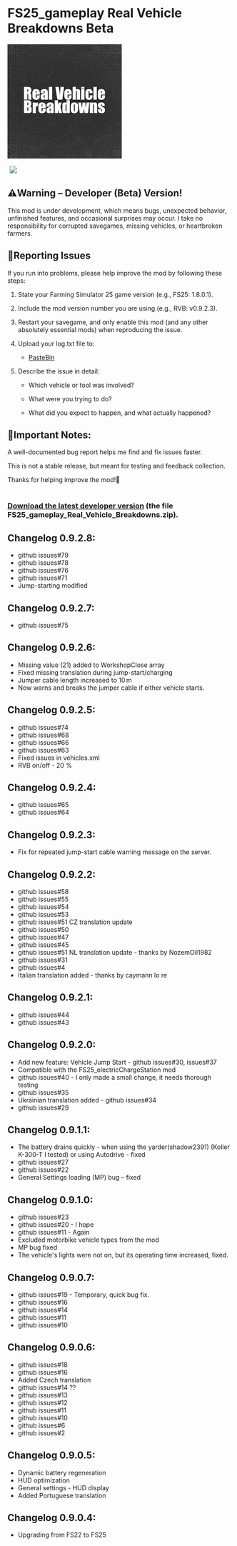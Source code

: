 # FS25_gameplay Real Vehicle Breakdowns Beta

![image](https://github.com/MathiasHun/FS25_Real_Vehicle_Breakdowns_Beta/blob/main/icon_vehicleBreakdown256.png)

<div style="display: inline-flex; align-items: center;">
  <a href="https://www.youtube.com/watch?v=nu9aUVNbP1o" target="_blank" style="display: inline-block;">
    <img src="https://upload.wikimedia.org/wikipedia/commons/b/b8/YouTube_play_button_icon_%282013%E2%80%932017%29.svg" 
         style="width: 100px; height: auto; margin-left: 5px;">
  </a>
</div>
</br>

## ⚠️Warning – Developer (Beta) Version!

This mod is under development, which means bugs, unexpected behavior, unfinished features, and occasional surprises may occur.
I take no responsibility for corrupted savegames, missing vehicles, or heartbroken farmers.

## 🐞Reporting Issues

If you run into problems, please help improve the mod by following these steps:

1. State your Farming Simulator 25 game version (e.g., FS25: 1.8.0.1).

2. Include the mod version number you are using (e.g., RVB: v0.9.2.3).

3. Restart your savegame, and only enable this mod (and any other absolutely essential mods) when reproducing the issue.

4. Upload your log.txt file to:

   - <a href="https://pastebin.com/">PasteBin</a>

5. Describe the issue in detail:

   - Which vehicle or tool was involved?

   - What were you trying to do?

   - What did you expect to happen, and what actually happened?

## 📌Important Notes:

A well-documented bug report helps me find and fix issues faster.

This is not a stable release, but meant for testing and feedback collection.

Thanks for helping improve the mod!🚜
</br></br>
<!--## <p dir="auto"><strong><a href="https://farmsim.bltfm.hu/infusions/bltfmhu_downloads_center/downloads.php?cat_id=4&dlc_id=7">Download the latest developer TEST version</a></strong> (the file FS25_gameplay_Real_Vehicle_Breakdowns.zip).</p>

## Changelog 0.9.2.7:
- github issues#75

## Changelog 0.9.2.6:
- Missing value (21) added to WorkshopClose array
- Fixed missing translation during jump-start/charging
- Jumper cable length increased to 10 m
- Now warns and breaks the jumper cable if either vehicle starts.

## Changelog 0.9.2.5:
- github issues#74
- github issues#68
- github issues#66
- github issues#63
- Fixed <part/> issues in vehicles.xml
- RVB on/off - 20 %

</br></br></br>-->
### <p dir="auto"><strong><a href="https://farmsim.bltfm.hu/infusions/bltfmhu_downloads_center/downloads.php?cat_id=4&dlc_id=5">Download the latest developer version</a></strong> (the file FS25_gameplay_Real_Vehicle_Breakdowns.zip).</p>

## Changelog 0.9.2.8:
- github issues#79
- github issues#78
- github issues#76
- github issues#71
- Jump-starting modified

## Changelog 0.9.2.7:
- github issues#75

## Changelog 0.9.2.6:
- Missing value (21) added to WorkshopClose array
- Fixed missing translation during jump-start/charging
- Jumper cable length increased to 10 m
- Now warns and breaks the jumper cable if either vehicle starts.

## Changelog 0.9.2.5:
- github issues#74
- github issues#68
- github issues#66
- github issues#63
- Fixed <part/> issues in vehicles.xml
- RVB on/off - 20 %

## Changelog 0.9.2.4:
- github issues#65
- github issues#64

## Changelog 0.9.2.3:
- Fix for repeated jump-start cable warning message on the server.

## Changelog 0.9.2.2:
- github issues#58
- github issues#55
- github issues#54
- github issues#53
- github issues#51 CZ translation update
- github issues#50
- github issues#47
- github issues#45
- github issues#51 NL translation update - thanks by NozemOil1982
- github issues#31
- github issues#4
- Italian translation added - thanks by caymann lo re

## Changelog 0.9.2.1:
- github issues#44
- github issues#43

## Changelog 0.9.2.0:
- Add new feature: Vehicle Jump Start - github issues#30, issues#37
- Compatible with the FS25_electricChargeStation mod
- github issues#40 - I only made a small change, it needs thorough testing
- github issues#35
- Ukrainian translation added - github issues#34
- github issues#29

## Changelog 0.9.1.1:
- The battery drains quickly - when using the yarder(shadow2391) (Koller K-300-T I tested) or using  Autodrive - fixed
- github issues#27
- github issues#22
- General Settings loading (MP) bug – fixed
 
## Changelog 0.9.1.0:
- github issues#23
- github issues#20 - I hope
- github issues#11 - Again
- Excluded motorbike vehicle types from the mod
- MP bug fixed
- The vehicle's lights were not on, but its operating time increased, fixed.
 
## Changelog 0.9.0.7:
- github issues#19 - Temporary, quick bug fix.
- github issues#16
- github issues#14
- github issues#11
- github issues#10
  
## Changelog 0.9.0.6:
- github issues#18
- github issues#16
- Added Czech translation
- github issues#14 ??
- github issues#13
- github issues#12
- github issues#11
- github issues#10
- github issues#6
- github issues#2
  
## Changelog 0.9.0.5:
- Dynamic battery regeneration
- HUD optimization
- General settings - HUD display
- Added Portuguese translation

## Changelog 0.9.0.4:
- Upgrading from FS22 to FS25

